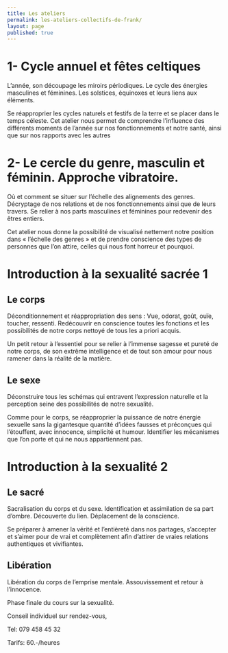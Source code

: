 ```yaml
---
title: Les ateliers
permalink: les-ateliers-collectifs-de-frank/
layout: page
published: true
---
```

# 1- Cycle annuel et fêtes celtiques

L’année, son découpage les miroirs périodiques. Le cycle des énergies masculines et féminines. Les solstices, équinoxes et leurs liens aux éléments.

Se réapproprier les cycles naturels et festifs de la terre et se placer dans le temps céleste. Cet atelier nous permet de comprendre l’influence des différents moments de l’année sur nos fonctionnements et notre santé, ainsi que sur nos rapports avec les autres 

# 2- Le cercle du genre, masculin et féminin. Approche vibratoire.

Où et comment se situer sur l’échelle des alignements des genres. Décryptage de nos relations et de nos fonctionnements ainsi que de leurs travers. Se relier à nos parts masculines et féminines pour redevenir des êtres entiers.

Cet atelier nous donne la possibilité de visualisé nettement notre position dans « l’échelle des genres » et de prendre conscience des types de personnes que l’on attire, celles qui nous font horreur et pourquoi.

# Introduction à la sexualité sacrée 1

## Le corps

Déconditionnement et réappropriation des sens : Vue, odorat, goût, ouïe, toucher, ressenti. Redécouvrir en conscience toutes les fonctions et les possibilités de notre corps nettoyé de tous les a priori acquis.

Un petit retour à l’essentiel pour se relier à l’immense sagesse et pureté de notre corps, de son extrême intelligence et de tout son amour pour nous ramener dans la réalité de la matière.

## Le sexe

Déconstruire tous les schémas qui entravent l’expression naturelle et la perception seine des possibilités de notre sexualité.

Comme pour le corps, se réapproprier la puissance de notre énergie sexuelle sans la gigantesque quantité d’idées fausses et préconçues qui l’étouffent, avec innocence, simplicité et humour. Identifier les mécanismes que l’on porte et qui ne nous appartiennent pas. 

# Introduction à la sexualité 2

## Le sacré

Sacralisation du corps et du sexe. Identification et assimilation de sa part d’ombre. Découverte du lien. Déplacement de la conscience.

Se préparer à amener la vérité et l’entièreté dans nos partages, s’accepter et s’aimer pour de vrai et complètement afin d’attirer de vraies relations authentiques et vivifiantes.

## Libération

Libération du corps de l’emprise mentale. Assouvissement et retour à l’innocence.

Phase finale du cours sur la sexualité.


Conseil individuel sur rendez-vous, 

Tel: 079 458 45 32


Tarifs: 60.-/heures
